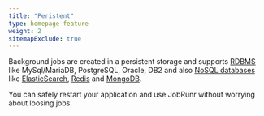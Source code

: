 ```yaml
---
title: "Peristent"
type: homepage-feature
weight: 2
sitemapExclude: true
---
```

Background jobs are created in a persistent storage and supports [RDBMS](documentation/installation/storage#sql-databases) like MySql/MariaDB, PostgreSQL, Oracle, DB2 and also [NoSQL databases](documentation/installation/storage#nosql-databases) like [ElasticSearch](https://www.elastic.co/elasticsearch/), [Redis](https://redis.io/) and [MongoDB](https://www.mongodb.com/).

You can safely restart your application and use JobRunr without worrying about loosing jobs.